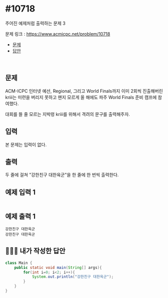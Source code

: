 # #10718

주어진 예제처럼 출력하는 문제 3

문제 링크 : https://www.acmicpc.net/problem/10718

- [문제](#quiz)
- [답안](#answer)

<br>

## <a name="quiz"></a>문제

ACM-ICPC 인터넷 예선, Regional, 그리고 World Finals까지 이미 2회씩 진출해버린 kriii는 미련을 버리지 못하고 왠지 모르게 올 해에도 파주 World Finals 준비 캠프에 참여했다.

대회를 뜰 줄 모르는 지박령 kriii를 위해서 격려의 문구를 출력해주자.

## 입력

본 문제는 입력이 없다.

## 출력

두 줄에 걸쳐 "강한친구 대한육군"을 한 줄에 한 번씩 출력한다.

## 예제 입력 1

```

```

## 예제 출력 1

```
강한친구 대한육군
강한친구 대한육군
```

## <a name="answer"></a>🙆🏻‍♂️ 내가 작성한 답안

```java
class Main {
    public static void main(String[] args){
        for(int i=0; i<2; i++){
            System.out.println("강한친구 대한육군");
        }
    }
}
```

<br>

<br>